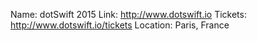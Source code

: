 Name: dotSwift 2015
Link: http://www.dotswift.io
Tickets: http://www.dotswift.io/tickets
Location: Paris, France